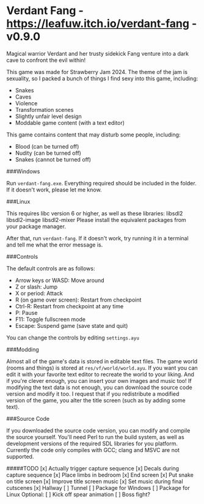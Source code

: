 Verdant Fang - https://leafuw.itch.io/verdant-fang - v0.9.0
============

Magical warrior Verdant and her trusty sidekick Fang venture into a dark cave to
confront the evil within!

This game was made for Strawberry Jam 2024.  The theme of the jam is sexuality,
so I packed a bunch of things I find sexy into this game, including:
  - Snakes
  - Caves
  - Violence
  - Transformation scenes
  - Slightly unfair level design
  - Moddable game content (with a text editor)

This game contains content that may disturb some people, including:
  - Blood (can be turned off)
  - Nudity (can be turned off)
  - Snakes (cannot be turned off)

###Windows

Run `verdant-fang.exe`.  Everything required should be included in the folder.
If it doesn't work, please let me know.

###Linux

This requires libc version 6 or higher, as well as these libraries:
   libsdl2 libsdl2-image libsdl2-mixer
Please install the equivalent packages from your package manager.

After that, run `verdant-fang`.  If it doesn't work, try running it in a
terminal and tell me what the error message is.

###Controls

The default controls are as follows:
  - Arrow keys or WASD: Move around
  - Z or slash: Jump
  - X or period: Attack
  - R (on game over screen): Restart from checkpoint
  - Ctrl-R: Restart from checkpoint at any time
  - P: Pause
  - F11: Toggle fullscreen mode
  - Escape: Suspend game (save state and quit)

You can change the controls by editing `settings.ayu`

###Modding

Almost all of the game's data is stored in editable text files.  The game world
(rooms and things) is stored at `res/vf/world/world.ayu`.  If you want you can
edit it with your favorite text editor to recreate the world to your liking.
And if you're clever enough, you can insert your own images and music too!  If
modifying the text data is not enough, you can download the source code version
and modify it too.  I request that if you redistribute a modified version of the
game, you alter the title screen (such as by adding some text).

###Source Code

If you downloaded the source code version, you can modify and compile the source
yourself.  You'll need Perl to run the build system, as well as development
versions of the required SDL libraries for you platform.  Currently the code
only compiles with GCC; clang and MSVC are not supported.

#####TODO
[x] Actually trigger capture sequence
[x] Decals during capture sequence
[x] Place limbs in bedroom
[x] End screen
[x] Put snake on title screen
[x] Improve title screen music
[x] Set music during final cutscenes
[x] Hallway
[ ] Tunnel
[ ] Package for Windows
[ ] Package for Linux
Optional:
[ ] Kick off spear animation
[ ] Boss fight?
